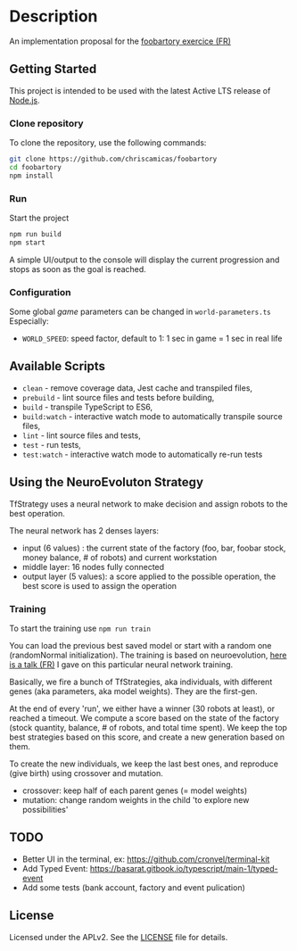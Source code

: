 # Description
An implementation proposal for the [foobartory exercice (FR)](brief.md)
## Getting Started

This project is intended to be used with the latest Active LTS release of [Node.js][nodejs].

### Clone repository

To clone the repository, use the following commands:

```sh
git clone https://github.com/chriscamicas/foobartory
cd foobartory
npm install
```

### Run
Start the project

```sh
npm run build
npm start
```

A simple UI/output to the console will display the current progression and stops as soon as the goal is reached.

### Configuration
Some global *game* parameters can be changed in `world-parameters.ts`
Especially:
- `WORLD_SPEED`: speed factor, default to 1: 1 sec in game = 1 sec in real life

## Available Scripts

- `clean` - remove coverage data, Jest cache and transpiled files,
- `prebuild` - lint source files and tests before building,
- `build` - transpile TypeScript to ES6,
- `build:watch` - interactive watch mode to automatically transpile source files,
- `lint` - lint source files and tests,
- `test` - run tests,
- `test:watch` - interactive watch mode to automatically re-run tests

## Using the NeuroEvoluton Strategy
TfStrategy uses a neural network to make decision and assign robots to the best operation.

The neural network has 2 denses layers:
- input (6 values) : the current state of the factory (foo, bar, foobar stock, money balance, # of robots) and current workstation
- middle layer: 16 nodes fully connected
- output layer (5 values): a score applied to the possible operation, the best score is used to assign the operation

### Training
To start the training use
```npm run train```

You can load the previous best saved model or start with a random one (randomNormal initialization).
The training is based on neuroevolution, [here is a talk (FR)](https://www.youtube.com/watch?v=XbrgDBWCPtE) I gave on this particular neural network training.

Basically, we fire a bunch of TfStrategies, aka individuals, with different genes (aka parameters, aka model weights). They are the first-gen.

At the end of every 'run', we either have a winner (30 robots at least), or reached a timeout.
We compute a score based on the state of the factory (stock quantity, balance, # of robots, and total time spent). We keep the top best strategies based on this score, and create a new generation based on them.

To create the new individuals, we keep the last best ones, and reproduce (give birth) using crossover and mutation.
- crossover: keep half of each parent genes (= model weights)
- mutation: change random weights in the child 'to explore new possibilities'

## TODO
- Better UI in the terminal, ex: https://github.com/cronvel/terminal-kit
- Add Typed Event: https://basarat.gitbook.io/typescript/main-1/typed-event
- Add some tests (bank account, factory and event pulication)

## License

Licensed under the APLv2. See the [LICENSE](https://github.com/jsynowiec/node-typescript-boilerplate/blob/main/LICENSE) file for details.

[ts-badge]: https://img.shields.io/badge/TypeScript-4.5-blue.svg
[nodejs-badge]: https://img.shields.io/badge/Node.js->=%2016.13-blue.svg
[nodejs]: https://nodejs.org/dist/latest-v14.x/docs/api/
[gha-badge]: https://github.com/jsynowiec/node-typescript-boilerplate/actions/workflows/nodejs.yml/badge.svg
[gha-ci]: https://github.com/jsynowiec/node-typescript-boilerplate/actions/workflows/nodejs.yml
[typescript]: https://www.typescriptlang.org/
[typescript-4-5]: https://www.typescriptlang.org/docs/handbook/release-notes/typescript-4-5.html
[license-badge]: https://img.shields.io/badge/license-APLv2-blue.svg
[license]: https://github.com/jsynowiec/node-typescript-boilerplate/blob/main/LICENSE
[sponsor-badge]: https://img.shields.io/badge/♥-Sponsor-fc0fb5.svg
[sponsor]: https://github.com/sponsors/jsynowiec
[jest]: https://facebook.github.io/jest/
[eslint]: https://github.com/eslint/eslint
[wiki-js-tests]: https://github.com/jsynowiec/node-typescript-boilerplate/wiki/Unit-tests-in-plain-JavaScript
[prettier]: https://prettier.io
[volta]: https://volta.sh
[volta-getting-started]: https://docs.volta.sh/guide/getting-started
[volta-tomdale]: https://twitter.com/tomdale/status/1162017336699838467?s=20
[gh-actions]: https://github.com/features/actions
[repo-template-action]: https://github.com/jsynowiec/node-typescript-boilerplate/generate
